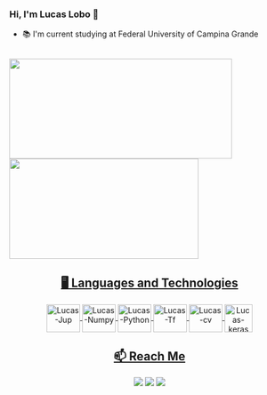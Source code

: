 ### Hi, I'm Lucas Lobo 👋

- 📚 I'm current studying at Federal University of Campina Grande

##

<div>
  <a href="https://github.com/LucasLobo7">
  <img height="180em" width="400em" src="https://github-readme-stats.vercel.app/api?username=LucasLobo7&show_icons=true&theme=radical&include_all_commits=true&count_private=true"/>
  <img height="180em" width="340em" src="https://github-readme-stats.vercel.app/api/top-langs/?username=LucasLobo7&layout=compact&langs_count=7&theme=radical"/>
</div>
  
##
  
<h2 align="center"> 🖥️ Languages and Technologies </h2>
<div align="center">
<img align="center" alt="Lucas-Jup" height="50" width="60" src="https://cdn.jsdelivr.net/gh/devicons/devicon/icons/jupyter/jupyter-original.svg">
<img align="center" alt="Lucas-Numpy" height="50" width="60" src="https://cdn.jsdelivr.net/gh/devicons/devicon/icons/numpy/numpy-original.svg">
<img align="center" alt="Lucas-Python" height="50" width="60" src="https://cdn.jsdelivr.net/gh/devicons/devicon/icons/python/python-original.svg">
<img align="center" alt="Lucas-Tf" height="50" width="60" src="https://cdn.jsdelivr.net/gh/devicons/devicon/icons/tensorflow/tensorflow-original.svg" > 
<img align="center" alt="Lucas-cv" height="50" width="60" src="https://profilinator.rishav.dev/skills-assets/opencv-icon.svg" > 
<img align="center" alt="Lucas-keras" height="50" src="https://profilinator.rishav.dev/skills-assets/keras.png" >  
  
## 📫 Reach Me
  
  
<div> 
  <a href="https://www.instagram.com/lucaslobo7/" target="_blank"><img src="https://img.shields.io/badge/Instagram-E4405F?style=for-the-badge&logo=instagram&logoColor=white" target="_blank"></a>
  <a href="https://www.linkedin.com/in/lucas-de-oliveira-lobo-3380811b5/" target="_blank"><img src="https://img.shields.io/badge/LinkedIn-0077B5?style=for-the-badge&logo=linkedin&logoColor=white" target="_blank"></a>
  <a href="https://api.whatsapp.com/send?phone=5583933003942" target="_blank"><img src="https://img.shields.io/badge/WhatsApp-25D366?style=for-the-badge&logo=whatsapp&logoColor=white" target="_blank"></a>
</div>




